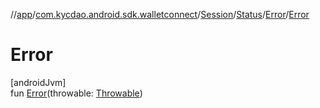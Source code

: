 //[app](../../../../../index.md)/[com.kycdao.android.sdk.walletconnect](../../../index.md)/[Session](../../index.md)/[Status](../index.md)/[Error](index.md)/[Error](-error.md)

# Error

[androidJvm]\
fun [Error](-error.md)(throwable: [Throwable](https://kotlinlang.org/api/latest/jvm/stdlib/kotlin/-throwable/index.html))
